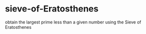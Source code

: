 # sieve-of-Eratosthenes
obtain the largest prime less than a given number using the Sieve of Eratosthenes
